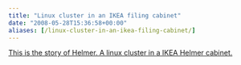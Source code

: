 ```yaml
---
title: "Linux cluster in an IKEA filing cabinet"
date: "2008-05-28T15:36:58+00:00"
aliases: [/linux-cluster-in-an-ikea-filing-cabinet/]
---
```


[This is the story of Helmer. A linux cluster in a IKEA Helmer cabinet.](http://helmer.sfe.se/)
